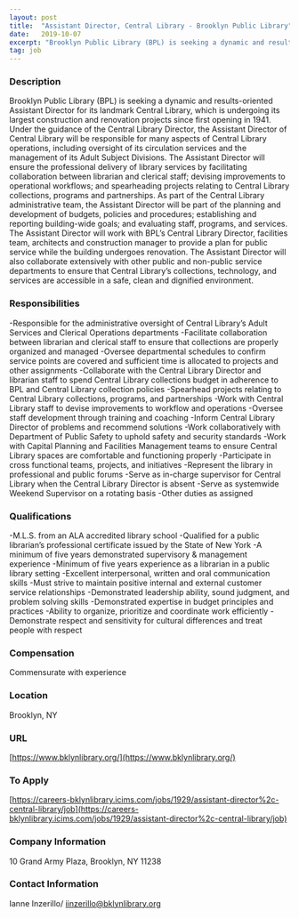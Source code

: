 ```yaml
---
layout: post
title:  "Assistant Director, Central Library - Brooklyn Public Library"
date:   2019-10-07
excerpt: "Brooklyn Public Library (BPL) is seeking a dynamic and results-oriented Assistant Director for its landmark Central Library, which is undergoing its largest construction and renovation projects since first opening in 1941. Under the guidance of the Central Library Director, the Assistant Director of Central Library will be responsible for many..."
tag: job
---
```


### Description   

Brooklyn Public Library (BPL) is seeking a dynamic and results-oriented Assistant Director for its landmark Central Library, which is undergoing its largest construction and renovation projects since first opening in 1941. Under the guidance of the Central Library Director, the Assistant Director of Central Library will be responsible for many aspects of Central Library operations, including oversight of its circulation services and the management of its Adult Subject Divisions. The Assistant Director will ensure the professional delivery of library services by facilitating collaboration between librarian and clerical staff; devising improvements to operational workflows; and spearheading projects relating to Central Library collections, programs and partnerships. As part of the Central Library administrative team, the Assistant Director will be part of the planning and development of budgets, policies and procedures; establishing and reporting building-wide goals; and evaluating staff, programs, and services. The Assistant Director will work with BPL’s Central Library Director, facilities team, architects and construction manager to provide a plan for public service while the building undergoes renovation. The Assistant Director will also collaborate extensively with other public and non-public service departments to ensure that Central Library’s collections, technology, and services are accessible in a safe, clean and dignified environment.


### Responsibilities   

-Responsible for the administrative oversight of Central Library’s Adult Services and Clerical Operations departments
-Facilitate collaboration between librarian and clerical staff to ensure that collections are properly organized and managed
-Oversee departmental schedules to confirm service points are covered and sufficient time is allocated to projects and other assignments
-Collaborate with the Central Library Director and librarian staff to spend Central Library collections budget in adherence to BPL and Central Library collection policies
-Spearhead projects relating to Central Library collections, programs, and partnerships
-Work with Central Library staff to devise improvements to workflow and operations
-Oversee staff development through training and coaching
-Inform Central Library Director of problems and recommend solutions
-Work collaboratively with Department of Public Safety to uphold safety and security standards
-Work with Capital Planning and Facilities Management teams to ensure Central Library spaces are comfortable and functioning properly
-Participate in cross functional teams, projects, and initiatives
-Represent the library in professional and public forums
-Serve as in-charge supervisor for Central Library when the Central Library Director is absent
-Serve as systemwide Weekend Supervisor on a rotating basis
-Other duties as assigned


### Qualifications   

-M.L.S. from an ALA accredited library school
-Qualified for a public librarian’s professional certificate issued by the State of New York
-A minimum of five years demonstrated supervisory & management experience
-Minimum of five years experience as a librarian in a public library setting
-Excellent interpersonal, written and oral communication skills
-Must strive to maintain positive internal and external customer service relationships
-Demonstrated leadership ability, sound judgment, and problem solving skills
-Demonstrated expertise in budget principles and practices
-Ability to organize, prioritize and coordinate work efficiently
-Demonstrate respect and sensitivity for cultural differences and treat people with respect


### Compensation   

Commensurate with experience


### Location   

Brooklyn, NY


### URL   

[https://www.bklynlibrary.org/](https://www.bklynlibrary.org/)

### To Apply   

[https://careers-bklynlibrary.icims.com/jobs/1929/assistant-director%2c-central-library/job](https://careers-bklynlibrary.icims.com/jobs/1929/assistant-director%2c-central-library/job)


### Company Information   

10 Grand Army Plaza, Brooklyn, NY 11238


### Contact Information   

Ianne Inzerillo/ iinzerillo@bklynlibrary.org

